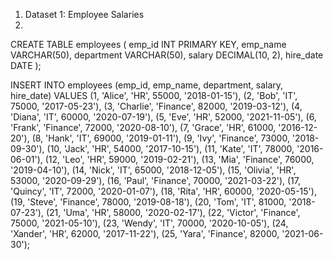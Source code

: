 1. Dataset 1: Employee Salaries
2. 
CREATE TABLE employees (
    emp_id INT PRIMARY KEY,
    emp_name VARCHAR(50),
    department VARCHAR(50),
    salary DECIMAL(10, 2),
    hire_date DATE
);

INSERT INTO employees (emp_id, emp_name, department, salary, hire_date)
VALUES
(1, 'Alice', 'HR', 55000, '2018-01-15'),
(2, 'Bob', 'IT', 75000, '2017-05-23'),
(3, 'Charlie', 'Finance', 82000, '2019-03-12'),
(4, 'Diana', 'IT', 60000, '2020-07-19'),
(5, 'Eve', 'HR', 52000, '2021-11-05'),
(6, 'Frank', 'Finance', 72000, '2020-08-10'),
(7, 'Grace', 'HR', 61000, '2016-12-20'),
(8, 'Hank', 'IT', 69000, '2019-01-11'),
(9, 'Ivy', 'Finance', 73000, '2018-09-30'),
(10, 'Jack', 'HR', 54000, '2017-10-15'),
(11, 'Kate', 'IT', 78000, '2016-06-01'),
(12, 'Leo', 'HR', 59000, '2019-02-21'),
(13, 'Mia', 'Finance', 76000, '2019-04-10'),
(14, 'Nick', 'IT', 65000, '2018-12-05'),
(15, 'Olivia', 'HR', 53000, '2020-09-29'),
(16, 'Paul', 'Finance', 70000, '2021-03-22'),
(17, 'Quincy', 'IT', 72000, '2020-01-07'),
(18, 'Rita', 'HR', 60000, '2020-05-15'),
(19, 'Steve', 'Finance', 78000, '2019-08-18'),
(20, 'Tom', 'IT', 81000, '2018-07-23'),
(21, 'Uma', 'HR', 58000, '2020-02-17'),
(22, 'Victor', 'Finance', 75000, '2021-05-10'),
(23, 'Wendy', 'IT', 70000, '2020-10-05'),
(24, 'Xander', 'HR', 62000, '2017-11-22'),
(25, 'Yara', 'Finance', 82000, '2021-06-30');
